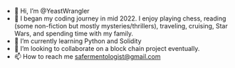 - 👋 Hi, I’m @YeastWrangler
- 👀 I began my coding journey in mid 2022. I enjoy playing chess, reading (some non-fiction but mostly mysteries/thrillers), traveling, cruising, Star Wars, and spending time with my family.
- 🌱 I’m currently learning Python and Solidity
- 💞️ I’m looking to collaborate on a block chain project eventually.
- 📫 How to reach me safermentologist@gmail.com 

<!---
YeastWrangler/YeastWrangler is a ✨ special ✨ repository because its `README.md` (this file) appears on your GitHub profile.
You can click the Preview link to take a look at your changes.
--->
